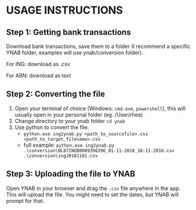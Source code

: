 # USAGE INSTRUCTIONS

## Step 1: Getting bank transactions
Download bank transactions, save them to a folder (I recommend a specific YNAB folder, examples will use ynab/conversion folder). 

For ING: download as .csv

For ABN: download as text

## Step 2: Converting the file
1. Open your terminal of choice (Windows: `cmd.exe`, `powershell`), this will usually open in your personal folder (eg. /User/rhea)
2. Change directory to your ynab folder `cd ynab`
3. Use python to convert the file:
    * `python.exe ing2ynab.py <path_to_sourcefile>.csv <path_to_target_filename>.csv`
    * full example: `python.exe
    ing2ynab.py .\conversion\NL87INGB0009396396_01-11-2018_18-11-2018.csv .\conversion\ing20181101.csv`

## Step 3: Uploading the file to YNAB
Open YNAB in your browser and drag the `.csv` file anywhere in the app. This will upload the file. You might need to set the dates, but YNAB will prompt for that.
